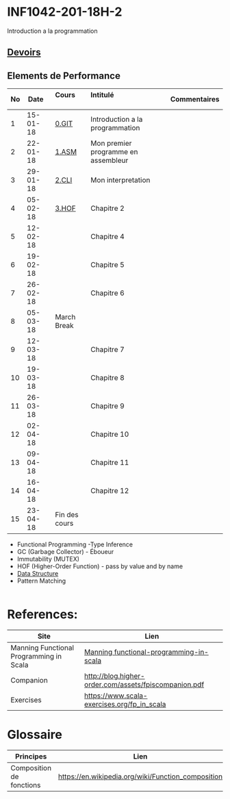 # INF1042-201-18H-2

Introduction a la programmation

## [Devoirs](Devoirs)

## Elements de Performance

|No| Date   | Cours               | Intitulé                                |  Commentaires    |
|--|--------|:--------------------|:----------------------------------------|:-----------------|
| 1|15-01-18|[0.GIT](0.GIT)       | Introduction a la programmation         |                  |
| 2|22-01-18|[1.ASM](1.ASM)       | Mon premier programme en assembleur     |                  |
| 3|29-01-18|[2.CLI](2.CLI)       | Mon interpretation                      |                  |
| 4|05-02-18|[3.HOF](3.HOF)       | Chapitre 2                              |                  |
| 5|12-02-18|                     | Chapitre 4                              |                  |
| 6|19-02-18|                     | Chapitre 5                              |                  |
| 7|26-02-18|                     | Chapitre 6                              |                  |
| 8|05-03-18| March Break         |                                         |                  |
| 9|12-03-18|                     | Chapitre 7                              |                  |
|10|19-03-18|                     | Chapitre 8                              |                  |
|11|26-03-18|                     | Chapitre 9                              |                  |
|12|02-04-18|                     | Chapitre 10                             |                  |
|13|09-04-18|                     | Chapitre 11                             |                  |
|14|16-04-18|                     | Chapitre 12                             |                  |
|15|23-04-18| Fin des cours       |                                         |                  |


- Functional Programming
-Type Inference
- GC (Garbage Collector) - Éboueur
- Immutability (MUTEX)
- HOF (Higher-Order Function) - pass by value and by name
- [Data Structure](https://twitter.github.io/scala_school/collections.html)
- Pattern Matching

```
```

# References:

|Site| Lien                                    |
|--------------------------------|--------|
|Manning Functional Programming in Scala   |[Manning functional-programming-in-scala](https://www.manning.com/books/functional-programming-in-scala)|
|Companion                       |http://blog.higher-order.com/assets/fpiscompanion.pdf|
|Exercises                       |https://www.scala-exercises.org/fp_in_scala|


# Glossaire

| Principes                      | Lien                                               |
|--------------------------------|----------------------------------------------------|
| Composition de fonctions       |https://en.wikipedia.org/wiki/Function_composition  |
